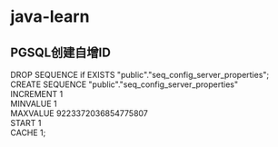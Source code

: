 # java-learn

## PGSQL创建自增ID
DROP SEQUENCE if EXISTS "public"."seq_config_server_properties";  
CREATE SEQUENCE "public"."seq_config_server_properties"  
INCREMENT 1  
MINVALUE 1  
MAXVALUE 9223372036854775807  
START 1  
CACHE 1;
